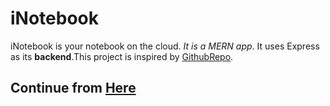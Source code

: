# iNotebook
iNotebook is your notebook on the cloud. *It is a MERN app*. It uses Express as its **backend**.This project is inspired by [GithubRepo](https://github.com/CodeWithHarry/iNotebook-React).

## Continue from [Here](https://www.youtube.com/watch?v=1mH7SPeFwbg&list=PLu0W_9lII9agx66oZnT6IyhcMIbUMNMdt&index=71)
